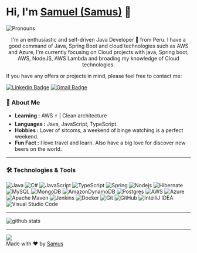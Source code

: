 # Hi, I'm [Samuel (Samus)](https://github.com/samusfree) 👋
![Pronouns](https://img.shields.io/badge/Pronouns-He%2FHim-brightgreen?style=flat)

<p style="text-align: center;">I'm an enthusiastic and self-driven Java Developer 🚀 from Peru. I have a good command of Java, Spring Boot and cloud technologies such as AWS and Azure, I'm currently focusing on Cloud projects with java, Spring boot, AWS, NodeJS, AWS Lambda and broading my knowledge of Cloud technologies.</p>

If you have any offers or projects in mind, please feel free to contact me:

[![Linkedin Badge](https://img.shields.io/badge/-Samuel_Gonzales-blue?style=flat-square&logo=Linkedin&logoColor=white&link=https://www.linkedin.com/in/samuel-antonio-gonzales-garcia-7b8b6629/)](https://www.linkedin.com/in/samuel-antonio-gonzales-garcia-7b8b6629/)
[![Gmail Badge](https://img.shields.io/badge/-sagonzales89@gmail.com-c14438?style=flat-square&logo=Gmail&logoColor=white&link=mailto:sagonzales89@gmail.com)](mailto:sagonzales89@gmail.com)

### 🌱 About Me

-  **Learning :** AWS :zap: | Clean architecture
-  **Languages :** Java, JavaScript, TypeScript.
-  **Hobbies :** Lover of sitcoms, a weekend of binge watching is a perfect weekend.
-  **Fun Fact :** I love travel and learn. Also have a big love for discover new beers on the world.

---------------------------------------------------------------------------------------------------------------------------------------------------------------------------------

### 🛠 Technologies & Tools
![Java](https://img.shields.io/badge/java-%23ED8B00.svg?style=for-the-badge&logo=openjdk&logoColor=white)
![C#](https://img.shields.io/badge/c%23-%23239120.svg?style=for-the-badge&logo=c-sharp&logoColor=white)
![JavaScript](https://img.shields.io/badge/-JavaScript-black?style=for-the-badge&logo=javascript)
![TypeScript](https://img.shields.io/badge/-TypeScript-007ACC?style=flat-square&logo=typescript&logoColor=white)
![Spring](https://img.shields.io/badge/spring-%236DB33F.svg?style=for-the-badge&logo=spring&logoColor=white)
![Nodejs](https://img.shields.io/badge/-Nodejs-339933?style=flat-square&logo=Node.js&logoColor=white)
![Hibernate](https://img.shields.io/badge/Hibernate-59666C?style=for-the-badge&logo=Hibernate&logoColor=white)
![MySQL](https://img.shields.io/badge/mysql-%2300f.svg?style=for-the-badge&logo=mysql&logoColor=white)
![MongoDB](https://img.shields.io/badge/-MongoDB-47A248?style=flat-square&logo=mongodb&logoColor=white)
![AmazonDynamoDB](https://img.shields.io/badge/Amazon%20DynamoDB-4053D6?style=for-the-badge&logo=Amazon%20DynamoDB&logoColor=white)
![Postgres](https://img.shields.io/badge/postgres-%23316192.svg?style=for-the-badge&logo=postgresql&logoColor=white)
![AWS](https://img.shields.io/badge/AWS-%23FF9900.svg?style=for-the-badge&logo=amazon-aws&logoColor=white)
![Azure](https://img.shields.io/badge/azure-%230072C6.svg?style=for-the-badge&logo=microsoftazure&logoColor=white)
![Apache Maven](https://img.shields.io/badge/Apache%20Maven-C71A36?style=for-the-badge&logo=Apache%20Maven&logoColor=white)
![Jenkins](https://img.shields.io/badge/jenkins-%232C5263.svg?style=for-the-badge&logo=jenkins&logoColor=white)
![Docker](https://img.shields.io/badge/docker-%230db7ed.svg?style=for-the-badge&logo=docker&logoColor=white)
![Git](https://img.shields.io/badge/-Git-F05032?style=flat-square&logo=git&logoColor=white)
![GitHub](https://img.shields.io/badge/-GitHub-181717?style=flat-square&logo=github)
![IntelliJ IDEA](https://img.shields.io/badge/IntelliJIDEA-000000.svg?style=for-the-badge&logo=intellij-idea&logoColor=white)
![Visual Studio Code](https://img.shields.io/badge/-VSCode-007ACC?style=flat-square&logo=visual-studio-code&logoColor=white)

---------------------------------------------------------------------------------------------------------------------------------------------------------------------------------

![github stats](https://github-readme-stats.vercel.app/api?username=samusfree&show_icons=true&theme=buefy)

---------------------------------------------------------------------------------------------------------------------------------------------------------------------------------

![](https://komarev.com/ghpvc/?username=samusfree&color=blueviolet)
</br>
Made with :heart: by [Samus](https://github.com/samusfree)
